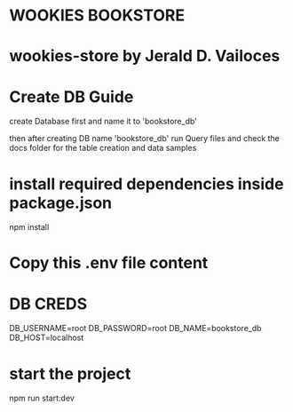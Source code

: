 # WOOKIES BOOKSTORE

# wookies-store by Jerald D. Vailoces

# Create DB Guide
create Database first and name it to 'bookstore_db'

then after creating DB name 'bookstore_db' run Query files and
check the docs folder for the table creation and data samples 

# install required dependencies inside package.json
npm install

# Copy this .env file content
# DB CREDS
DB_USERNAME=root 
DB_PASSWORD=root
DB_NAME=bookstore_db
DB_HOST=localhost

# start the project
npm run start:dev
